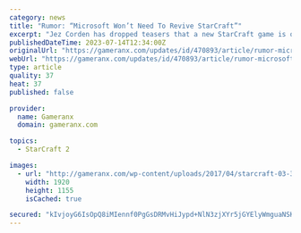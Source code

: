 ```yaml
---
category: news
title: "Rumor: “Microsoft Won’t Need To Revive StarCraft”"
excerpt: "Jez Corden has dropped teasers that a new StarCraft game is on the way, prompting the question if Blizzard is ready to make it."
publishedDateTime: 2023-07-14T12:34:00Z
originalUrl: "https://gameranx.com/updates/id/470893/article/rumor-microsoft-wont-need-to-revive-starcraft/"
webUrl: "https://gameranx.com/updates/id/470893/article/rumor-microsoft-wont-need-to-revive-starcraft/"
type: article
quality: 37
heat: 37
published: false

provider:
  name: Gameranx
  domain: gameranx.com

topics:
  - StarCraft 2

images:
  - url: "http://gameranx.com/wp-content/uploads/2017/04/starcraft-03-31-17-1.jpg"
    width: 1920
    height: 1155
    isCached: true

secured: "kIvjoyG6IsOpQ8iMIennf0PgGsDRMvHiJypd+NlN3zjXYr5jGYElyWmguaNSKHqg0ZFXr0rjRF2pc/ZfTtic5x621hx/i/OzvaNFwErmJlw5ObZ/Vel2mVdeZZ9ykwRBc8r0RYTprtp14gQzMVbKnn9nCPmhoWvO7DaK2+u6T4wzDo0J9VzWORJvdRkPv9YG+sak0PD//TRxHqKRqWCz1b4BKD4GQ32akjPmwug6pxiOxyCIBQXCg5a3TRXIp+wyyPmiFC0SDdrvitW6UfCEkD7kG2Rdn6b3Q43RyZmZGVrsdRoC9Ai33LIfmEGNxkwKS+FZTAAcZBKQkPaImvko7MuKdSkK8f30+u2Xt0b7KE0=;CX84HM8fQPlR1ZF2kGFitQ=="
---
```


